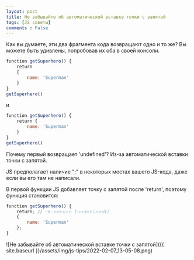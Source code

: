 ```yaml
---
layout: post
title: Не забывайте об автоматической вставке точки с запятой
tags: [JS советы]
comments : False
---
```


Как вы думаете, эти два фрагмента кода возвращают одно и то же?
Вы можете быть удивлены, попробовав их оба в своей консоли.

```js
𝚏𝚞𝚗𝚌𝚝𝚒𝚘𝚗 𝚐𝚎𝚝𝚂𝚞𝚙𝚎𝚛𝚑𝚎𝚛𝚘() {
    𝚛𝚎𝚝𝚞𝚛𝚗 
    {
        𝚗𝚊𝚖𝚎: '𝚂𝚞𝚙𝚎𝚛𝚖𝚊𝚗'
    }
}
𝚐𝚎𝚝𝚂𝚞𝚙𝚎𝚛𝚑𝚎𝚛𝚘()
```

и

```js
𝚏𝚞𝚗𝚌𝚝𝚒𝚘𝚗 𝚐𝚎𝚝𝚂𝚞𝚙𝚎𝚛𝚑𝚎𝚛𝚘() {
    𝚛𝚎𝚝𝚞𝚛𝚗 {
        𝚗𝚊𝚖𝚎: '𝚂𝚞𝚙𝚎𝚛𝚖𝚊𝚗'
    }
}
𝚐𝚎𝚝𝚂𝚞𝚙𝚎𝚛𝚑𝚎𝚛𝚘()
```

Почему первый возвращает 'undefined'?
Из-за автоматической вставки точки с запятой.

JS предполагает наличие ";" в некоторых местах вашего JS-кода, даже если вы его там не написали.

В первой функции JS добавляет точку с запятой после 'return', поэтому функция становится:

```js
𝚏𝚞𝚗𝚌𝚝𝚒𝚘𝚗 𝚐𝚎𝚝𝚂𝚞𝚙𝚎𝚛𝚑𝚎𝚛𝚘() {
    𝚛𝚎𝚝𝚞𝚛𝚗; // -> 𝚛𝚎𝚝𝚞𝚛𝚗 (𝚞𝚗𝚍𝚎𝚏𝚒𝚗𝚎𝚍);
    {
        𝚗𝚊𝚖𝚎: '𝚂𝚞𝚙𝚎𝚛𝚖𝚊𝚗'
    };
}
```

![Не забывайте об автоматической вставке точки с запятой]({{ site.baseurl }}/assets/img/js-tips/2022-02-07_13-05-08.png)

